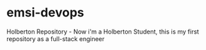 # emsi-devops
Holberton Repository - Now i'm a Holberton Student, this is my first repository as a full-stack engineer